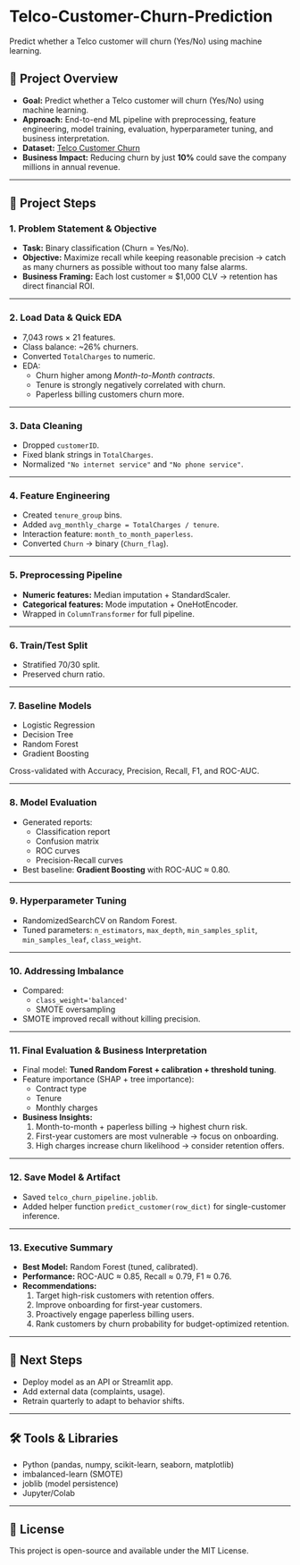 # Telco-Customer-Churn-Prediction
Predict whether a Telco customer will churn (Yes/No) using machine learning.

## 🔹 Project Overview
- **Goal:** Predict whether a Telco customer will churn (Yes/No) using machine learning.  
- **Approach:** End-to-end ML pipeline with preprocessing, feature engineering, model training, evaluation, hyperparameter tuning, and business interpretation.  
- **Dataset:** [Telco Customer Churn](https://www.kaggle.com/datasets/blastchar/telco-customer-churn)  
- **Business Impact:** Reducing churn by just **10%** could save the company millions in annual revenue.  

---

## 🔎 Project Steps

### **1. Problem Statement & Objective**
- **Task:** Binary classification (Churn = Yes/No).  
- **Objective:** Maximize recall while keeping reasonable precision → catch as many churners as possible without too many false alarms.  
- **Business Framing:** Each lost customer ≈ \$1,000 CLV → retention has direct financial ROI.  

---

### **2. Load Data & Quick EDA**
- 7,043 rows × 21 features.  
- Class balance: ~26% churners.  
- Converted `TotalCharges` to numeric.  
- EDA:
  - Churn higher among *Month-to-Month contracts*.  
  - Tenure is strongly negatively correlated with churn.  
  - Paperless billing customers churn more.  

---

### **3. Data Cleaning**
- Dropped `customerID`.  
- Fixed blank strings in `TotalCharges`.  
- Normalized `"No internet service"` and `"No phone service"`.  

---

### **4. Feature Engineering**
- Created `tenure_group` bins.  
- Added `avg_monthly_charge = TotalCharges / tenure`.  
- Interaction feature: `month_to_month_paperless`.  
- Converted `Churn` → binary (`Churn_flag`).  

---

### **5. Preprocessing Pipeline**
- **Numeric features:** Median imputation + StandardScaler.  
- **Categorical features:** Mode imputation + OneHotEncoder.  
- Wrapped in `ColumnTransformer` for full pipeline.  

---

### **6. Train/Test Split**
- Stratified 70/30 split.  
- Preserved churn ratio.  

---

### **7. Baseline Models**
- Logistic Regression  
- Decision Tree  
- Random Forest  
- Gradient Boosting  

Cross-validated with Accuracy, Precision, Recall, F1, and ROC-AUC.  

---

### **8. Model Evaluation**
- Generated reports:  
  - Classification report  
  - Confusion matrix  
  - ROC curves  
  - Precision-Recall curves  
- Best baseline: **Gradient Boosting** with ROC-AUC ≈ 0.80.  

---

### **9. Hyperparameter Tuning**
- RandomizedSearchCV on Random Forest.  
- Tuned parameters: `n_estimators`, `max_depth`, `min_samples_split`, `min_samples_leaf`, `class_weight`.  

---

### **10. Addressing Imbalance**
- Compared:
  - `class_weight='balanced'`  
  - SMOTE oversampling  
- SMOTE improved recall without killing precision.  

---

### **11. Final Evaluation & Business Interpretation**
- Final model: **Tuned Random Forest + calibration + threshold tuning**.  
- Feature importance (SHAP + tree importance):
  - Contract type  
  - Tenure  
  - Monthly charges  
- **Business Insights:**
  1. Month-to-month + paperless billing → highest churn risk.  
  2. First-year customers are most vulnerable → focus on onboarding.  
  3. High charges increase churn likelihood → consider retention offers.  

---

### **12. Save Model & Artifact**
- Saved `telco_churn_pipeline.joblib`.  
- Added helper function `predict_customer(row_dict)` for single-customer inference.  

---

### **13. Executive Summary**
- **Best Model:** Random Forest (tuned, calibrated).  
- **Performance:** ROC-AUC ≈ 0.85, Recall ≈ 0.79, F1 ≈ 0.76.  
- **Recommendations:**
  1. Target high-risk customers with retention offers.  
  2. Improve onboarding for first-year customers.  
  3. Proactively engage paperless billing users.  
  4. Rank customers by churn probability for budget-optimized retention.  

---

## 🚀 Next Steps
- Deploy model as an API or Streamlit app.  
- Add external data (complaints, usage).  
- Retrain quarterly to adapt to behavior shifts.  

---

## 🛠️ Tools & Libraries
- Python (pandas, numpy, scikit-learn, seaborn, matplotlib)  
- imbalanced-learn (SMOTE)  
- joblib (model persistence)  
- Jupyter/Colab  

---

## 📜 License
This project is open-source and available under the MIT License.
